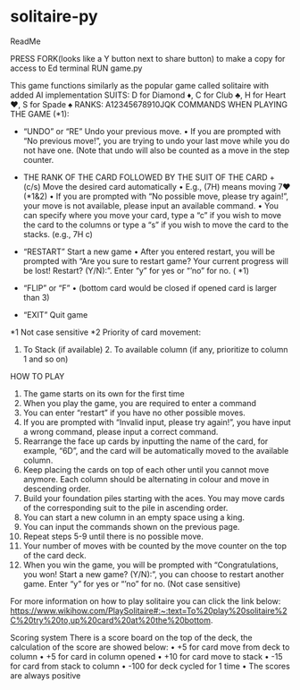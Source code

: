 # solitaire-py
ReadMe

PRESS FORK(looks like a Y button next to share button) to make a copy for access to Ed terminal
RUN game.py

This game functions similarly as the popular game called solitaire with added AI implementation
SUITS:
D for Diamond ♦, C for Club ♣, H for Heart ♥, S for Spade ♠
RANKS:
A12345678910JQK
COMMANDS WHEN PLAYING THE GAME (*1):
-	“UNDO” or “RE”
	Undo your previous move. 
	•	If you are prompted with “No previous move!”, you are trying to undo your last move while you do not have one.  (Note that undo will also be counted as a move in the step counter.

-	THE RANK OF THE CARD FOLLOWED BY THE SUIT OF THE CARD + (c/s)
	Move the desired card automatically
	•	E.g., (7H) means moving 7♥ (*1&2) 
	•	If you are prompted with “No possible move, please try again!”, your move is not available, please input an available command.
	•	You can specify where you move your card, type a “c” if you wish to move the card to the columns or type a “s” if you wish to move the card to the stacks.  (e.g., 7H c)

-	“RESTART”
	Start a new game
	•	After you entered restart, you will be prompted with “Are you sure to restart game? Your current progress will be lost! Restart? (Y/N):”. Enter “y” for yes or “’no” for no. (	*1)

-	“FLIP” or “F”
	•	  (bottom card would be closed if opened card is larger than 3)

-	“EXIT”
	Quit game

*1 Not case sensitive
*2 Priority of card movement:
 1. To Stack (if available)
    	2. To available column (if any, prioritize to column 1 and so on)

HOW TO PLAY

1.	The game starts on its own for the first time
2.	When you play the game, you are required to enter a command
3.	You can enter “restart” if you have no other possible moves.
4.	If you are prompted with “Invalid input, please try again!”, you have input a wrong command, please input a correct command.
5.	Rearrange the face up cards by inputting the name of the card, for example, “6D”, and the card will be automatically moved to the available column.
6.	Keep placing the cards on top of each other until you cannot move anymore. Each column should be alternating in colour and move in descending order.
7.	Build your foundation piles starting with the aces. You may move cards of the corresponding suit to the pile in ascending order.
8.	You can start a new column in an empty space using a king.
9.	You can input the commands shown on the previous page.
10.	Repeat steps 5-9 until there is no possible move. 
11.	Your number of moves with be counted by the move counter on the top of the card deck.
12.	When you win the game, you will be prompted with “Congratulations, you won! Start a new game? (Y/N):”, you can choose to restart another game. Enter “y” for yes or “’no” for no. (Not case sensitive)

For more information on how to play solitaire you can click the link below:
https://www.wikihow.com/PlaySolitaire#:~:text=To%20play%20solitaire%2C%20try%20to,up%20card%20at%20the%20bottom.

Scoring system
There is a score board on the top of the deck, the calculation of the score are showed below:
•	+5 for card move from deck to column
•	+5 for card in column opened
•	+10 for card move to stack
•	-15 for card from stack to column
•	-100 for deck cycled for 1 time
•	The scores are always positive

